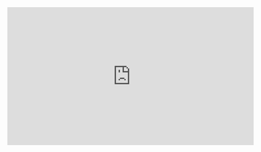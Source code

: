 <iframe width="560" height="315" src="https://www.youtube.com/embed/tD8M2HtGeDY" title="YouTube video player" frameborder="0" allow="accelerometer; autoplay; clipboard-write; encrypted-media; gyroscope; picture-in-picture" allowfullscreen></iframe>